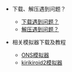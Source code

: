 - 下载、解压遇到问题？
  - [下载遇到问题？](download.md)
  - [解压遇到问题？](rar.md)

- 相关模拟器下载及教程
  - [ONS模拟器](ons.md)
  - [kirikiroid2模拟器](krkr.md)
  
  